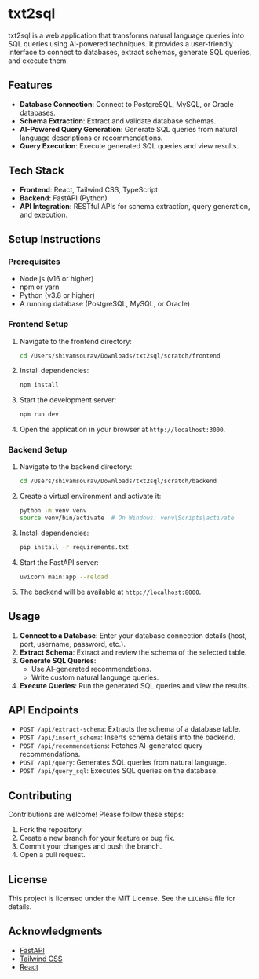# txt2sql

txt2sql is a web application that transforms natural language queries into SQL queries using AI-powered techniques. It provides a user-friendly interface to connect to databases, extract schemas, generate SQL queries, and execute them.

## Features

- **Database Connection**: Connect to PostgreSQL, MySQL, or Oracle databases.
- **Schema Extraction**: Extract and validate database schemas.
- **AI-Powered Query Generation**: Generate SQL queries from natural language descriptions or recommendations.
- **Query Execution**: Execute generated SQL queries and view results.

## Tech Stack

- **Frontend**: React, Tailwind CSS, TypeScript
- **Backend**: FastAPI (Python)
- **API Integration**: RESTful APIs for schema extraction, query generation, and execution.

## Setup Instructions

### Prerequisites

- Node.js (v16 or higher)
- npm or yarn
- Python (v3.8 or higher)
- A running database (PostgreSQL, MySQL, or Oracle)

### Frontend Setup

1. Navigate to the frontend directory:
   ```bash
   cd /Users/shivamsourav/Downloads/txt2sql/scratch/frontend
   ```

2. Install dependencies:
   ```bash
   npm install
   ```

3. Start the development server:
   ```bash
   npm run dev
   ```

4. Open the application in your browser at `http://localhost:3000`.

### Backend Setup

1. Navigate to the backend directory:
   ```bash
   cd /Users/shivamsourav/Downloads/txt2sql/scratch/backend
   ```

2. Create a virtual environment and activate it:
   ```bash
   python -m venv venv
   source venv/bin/activate  # On Windows: venv\Scripts\activate
   ```

3. Install dependencies:
   ```bash
   pip install -r requirements.txt
   ```

4. Start the FastAPI server:
   ```bash
   uvicorn main:app --reload
   ```

5. The backend will be available at `http://localhost:8000`.

## Usage

1. **Connect to a Database**: Enter your database connection details (host, port, username, password, etc.).
2. **Extract Schema**: Extract and review the schema of the selected table.
3. **Generate SQL Queries**:
   - Use AI-generated recommendations.
   - Write custom natural language queries.
4. **Execute Queries**: Run the generated SQL queries and view the results.

## API Endpoints

- `POST /api/extract-schema`: Extracts the schema of a database table.
- `POST /api/insert_schema`: Inserts schema details into the backend.
- `POST /api/recommendations`: Fetches AI-generated query recommendations.
- `POST /api/query`: Generates SQL queries from natural language.
- `POST /api/query_sql`: Executes SQL queries on the database.

## Contributing

Contributions are welcome! Please follow these steps:

1. Fork the repository.
2. Create a new branch for your feature or bug fix.
3. Commit your changes and push the branch.
4. Open a pull request.

## License

This project is licensed under the MIT License. See the `LICENSE` file for details.

## Acknowledgments

- [FastAPI](https://fastapi.tiangolo.com/)
- [Tailwind CSS](https://tailwindcss.com/)
- [React](https://reactjs.org/)